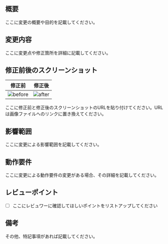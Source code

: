 ## 概要

ここに変更の概要や目的を記載してください。

## 変更内容

ここに変更点や修正箇所を詳細に記載してください。

## 修正前後のスクリーンショット

|      修正前      |      修正後      |
| :-------------: | :-------------: |
| ![before](URL) | ![after](URL)   |

ここに修正前と修正後のスクリーンショットのURLを貼り付けてください。URLは画像ファイルへのリンクに置き換えてください。

## 影響範囲

ここに変更による影響範囲を記載してください。

## 動作要件

ここに変更による動作要件の変更がある場合、その詳細を記載してください。

## レビューポイント

- [ ] ここにレビュワーに確認してほしいポイントをリストアップしてください

## 備考

その他、特記事項があれば記載してください。
